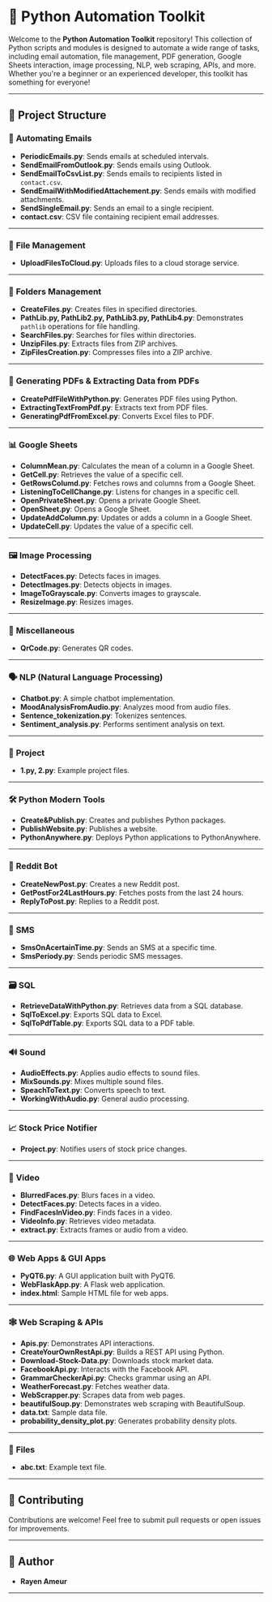 

# 🚀 Python Automation Toolkit

Welcome to the **Python Automation Toolkit** repository! This collection of Python scripts and modules is designed to automate a wide range of tasks, including email automation, file management, PDF generation, Google Sheets interaction, image processing, NLP, web scraping, APIs, and more. Whether you're a beginner or an experienced developer, this toolkit has something for everyone!

---

## 📂 Project Structure

### 📧 **Automating Emails**
- **PeriodicEmails.py**: Sends emails at scheduled intervals.
- **SendEmailFromOutlook.py**: Sends emails using Outlook.
- **SendEmailToCsvList.py**: Sends emails to recipients listed in `contact.csv`.
- **SendEmailWithModifiedAttachement.py**: Sends emails with modified attachments.
- **SendSingleEmail.py**: Sends an email to a single recipient.
- **contact.csv**: CSV file containing recipient email addresses.

---

### 📁 **File Management**
- **UploadFilesToCloud.py**: Uploads files to a cloud storage service.

---

### 📂 **Folders Management**
- **CreateFiles.py**: Creates files in specified directories.
- **PathLib.py, PathLib2.py, PathLib3.py, PathLib4.py**: Demonstrates `pathlib` operations for file handling.
- **SearchFiles.py**: Searches for files within directories.
- **UnzipFiles.py**: Extracts files from ZIP archives.
- **ZipFilesCreation.py**: Compresses files into a ZIP archive.

---

### 📄 **Generating PDFs & Extracting Data from PDFs**
- **CreatePdfFileWithPython.py**: Generates PDF files using Python.
- **ExtractingTextFromPdf.py**: Extracts text from PDF files.
- **GeneratingPdfFromExcel.py**: Converts Excel files to PDF.

---

### 📊 **Google Sheets**
- **ColumnMean.py**: Calculates the mean of a column in a Google Sheet.
- **GetCell.py**: Retrieves the value of a specific cell.
- **GetRowsColumd.py**: Fetches rows and columns from a Google Sheet.
- **ListeningToCellChange.py**: Listens for changes in a specific cell.
- **OpenPrivateSheet.py**: Opens a private Google Sheet.
- **OpenSheet.py**: Opens a Google Sheet.
- **UpdateAddColumn.py**: Updates or adds a column in a Google Sheet.
- **UpdateCell.py**: Updates the value of a specific cell.

---

### 🖼️ **Image Processing**
- **DetectFaces.py**: Detects faces in images.
- **DetectImages.py**: Detects objects in images.
- **ImageToGrayscale.py**: Converts images to grayscale.
- **ResizeImage.py**: Resizes images.

---

### 🎲 **Miscellaneous**
- **QrCode.py**: Generates QR codes.

---

### 🗣️ **NLP (Natural Language Processing)**
- **Chatbot.py**: A simple chatbot implementation.
- **MoodAnalysisFromAudio.py**: Analyzes mood from audio files.
- **Sentence_tokenization.py**: Tokenizes sentences.
- **Sentiment_analysis.py**: Performs sentiment analysis on text.

---

### 📂 **Project**
- **1.py, 2.py**: Example project files.

---

### 🛠️ **Python Modern Tools**
- **Create&Publish.py**: Creates and publishes Python packages.
- **PublishWebsite.py**: Publishes a website.
- **PythonAnywhere.py**: Deploys Python applications to PythonAnywhere.

---

### 🤖 **Reddit Bot**
- **CreateNewPost.py**: Creates a new Reddit post.
- **GetPostFor24LastHours.py**: Fetches posts from the last 24 hours.
- **ReplyToPost.py**: Replies to a Reddit post.

---

### 📱 **SMS**
- **SmsOnAcertainTime.py**: Sends an SMS at a specific time.
- **SmsPeriody.py**: Sends periodic SMS messages.

---

### 🗃️ **SQL**
- **RetrieveDataWithPython.py**: Retrieves data from a SQL database.
- **SqlToExcel.py**: Exports SQL data to Excel.
- **SqlToPdfTable.py**: Exports SQL data to a PDF table.

---

### 🔊 **Sound**
- **AudioEffects.py**: Applies audio effects to sound files.
- **MixSounds.py**: Mixes multiple sound files.
- **SpeachToText.py**: Converts speech to text.
- **WorkingWithAudio.py**: General audio processing.

---

### 📈 **Stock Price Notifier**
- **Project.py**: Notifies users of stock price changes.

---

### 🎥 **Video**
- **BlurredFaces.py**: Blurs faces in a video.
- **DetectFaces.py**: Detects faces in a video.
- **FindFacesInVideo.py**: Finds faces in a video.
- **VideoInfo.py**: Retrieves video metadata.
- **extract.py**: Extracts frames or audio from a video.

---

### 🌐 **Web Apps & GUI Apps**
- **PyQT6.py**: A GUI application built with PyQT6.
- **WebFlaskApp.py**: A Flask web application.
- **index.html**: Sample HTML file for web apps.

---

### 🕸️ **Web Scraping & APIs**
- **Apis.py**: Demonstrates API interactions.
- **CreateYourOwnRestApi.py**: Builds a REST API using Python.
- **Download-Stock-Data.py**: Downloads stock market data.
- **FacebookApi.py**: Interacts with the Facebook API.
- **GrammarCheckerApi.py**: Checks grammar using an API.
- **WeatherForecast.py**: Fetches weather data.
- **WebScrapper.py**: Scrapes data from web pages.
- **beautifulSoup.py**: Demonstrates web scraping with BeautifulSoup.
- **data.txt**: Sample data file.
- **probability_density_plot.py**: Generates probability density plots.

---

### 📂 **Files**
- **abc.txt**: Example text file.

---



## 🤝 **Contributing**
Contributions are welcome! Feel free to submit pull requests or open issues for improvements.

---

## 👤 **Author**
- **Rayen Ameur**

---

